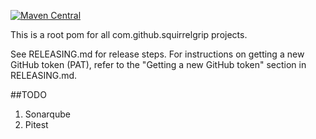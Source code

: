 [![Maven Central](https://maven-badges.herokuapp.com/maven-central/com.github.squirrelgrip/root/badge.svg)](https://maven-badges.herokuapp.com/maven-central/com.github.squirrelgrip/root)

This is a root pom for all com.github.squirrelgrip projects.

See RELEASING.md for release steps. For instructions on getting a new GitHub token (PAT), refer to the "Getting a new GitHub token" section in RELEASING.md.

##TODO
1. Sonarqube
2. Pitest
